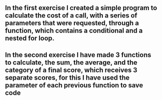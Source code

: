 ## In the first exercise I created a simple program to calculate the cost of a call, with a series of parameters that were requested, through a function, which contains a conditional and a nested for loop.

## In the second exercise I have made 3 functions to calculate, the sum, the average, and the category of a final score, which receives 3 separate scores, for this I have used the parameter of each previous function to save code